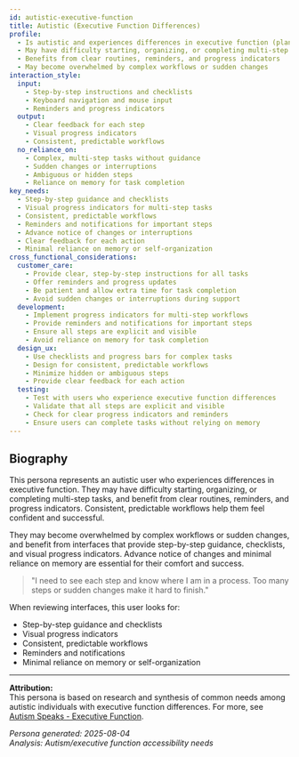 ```yaml
---
id: autistic-executive-function 
title: Autistic (Executive Function Differences)
profile:
  - Is autistic and experiences differences in executive function (planning, organization, task switching)
  - May have difficulty starting, organizing, or completing multi-step tasks
  - Benefits from clear routines, reminders, and progress indicators
  - May become overwhelmed by complex workflows or sudden changes
interaction_style:
  input:
    - Step-by-step instructions and checklists
    - Keyboard navigation and mouse input
    - Reminders and progress indicators
  output:
    - Clear feedback for each step
    - Visual progress indicators
    - Consistent, predictable workflows
  no_reliance_on:
    - Complex, multi-step tasks without guidance
    - Sudden changes or interruptions
    - Ambiguous or hidden steps
    - Reliance on memory for task completion
key_needs:
  - Step-by-step guidance and checklists
  - Visual progress indicators for multi-step tasks
  - Consistent, predictable workflows
  - Reminders and notifications for important steps
  - Advance notice of changes or interruptions
  - Clear feedback for each action
  - Minimal reliance on memory or self-organization
cross_functional_considerations:
  customer_care:
    - Provide clear, step-by-step instructions for all tasks
    - Offer reminders and progress updates
    - Be patient and allow extra time for task completion
    - Avoid sudden changes or interruptions during support
  development:
    - Implement progress indicators for multi-step workflows
    - Provide reminders and notifications for important steps
    - Ensure all steps are explicit and visible
    - Avoid reliance on memory for task completion
  design_ux:
    - Use checklists and progress bars for complex tasks
    - Design for consistent, predictable workflows
    - Minimize hidden or ambiguous steps
    - Provide clear feedback for each action
  testing:
    - Test with users who experience executive function differences
    - Validate that all steps are explicit and visible
    - Check for clear progress indicators and reminders
    - Ensure users can complete tasks without relying on memory
---
```


## Biography

This persona represents an autistic user who experiences differences in executive function. They may have difficulty starting, organizing, or completing multi-step tasks, and benefit from clear routines, reminders, and progress indicators. Consistent, predictable workflows help them feel confident and successful.

They may become overwhelmed by complex workflows or sudden changes, and benefit from interfaces that provide step-by-step guidance, checklists, and visual progress indicators. Advance notice of changes and minimal reliance on memory are essential for their comfort and success.

> "I need to see each step and know where I am in a process. Too many steps or sudden changes make it hard to finish."

When reviewing interfaces, this user looks for:
- Step-by-step guidance and checklists
- Visual progress indicators
- Consistent, predictable workflows
- Reminders and notifications
- Minimal reliance on memory or self-organization

---

**Attribution:**  
This persona is based on research and synthesis of common needs among autistic individuals with executive function differences. For more, see [Autism Speaks - Executive Function](https://www.autismspeaks.org/executive-function).

*Persona generated: 2025-08-04*  
*Analysis: Autism/executive function accessibility needs*
